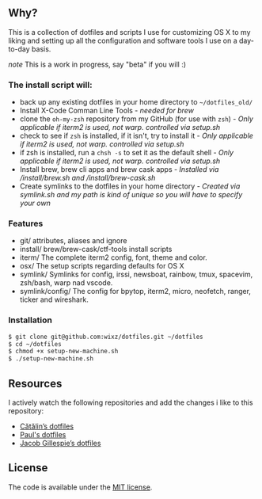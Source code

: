 ## Why? ##

This is a collection of dotfiles and scripts I use for customizing OS X to my liking and setting up all the configuration and software tools I use on a day-to-day basis.

*note* This is a work in progress, say "beta" if you will :)

### The install script will: ###

* back up any existing dotfiles in your home directory to `~/dotfiles_old/`
* Install X-Code Comman Line Tools - *needed for brew*
* clone the `oh-my-zsh` repository from my GitHub (for use with `zsh`) - *Only applicable if iterm2 is used, not warp. controlled via setup.sh*
* check to see if `zsh` is installed, if it isn't, try to install it - *Only applicable if iterm2 is used, not warp. controlled via setup.sh*
* if zsh is installed, run a `chsh -s` to set it as the default shell - *Only applicable if iterm2 is used, not warp. controlled via setup.sh*
* Install brew, brew cli apps and brew cask apps - *Installed via /install/brew.sh and /install/brew-cask.sh*
* Create symlinks to the dotfiles in your home directory - *Created via symlink.sh and my path is kind of unique so you will have to specify your own*

### Features ###

* git/ attributes, aliases and ignore
* install/ brew/brew-cask/ctf-tools install scripts
* iterm/ The complete iterm2 config, font, theme and color.
* osx/ The setup scripts regarding defaults for OS X
* symlink/ Symlinks for config, irssi, newsboat, rainbow, tmux, spacevim, zsh/bash, warp nad vscode.
* symlink/config/ The config for bpytop, iterm2, micro, neofetch, ranger, ticker and wireshark.

### Installation ###

```sh
$ git clone git@github.com:wixz/dotfiles.git ~/dotfiles
$ cd ~/dotfiles
$ chmod +x setup-new-machine.sh
$ ./setup-new-machine.sh
```

## Resources ##

I actively watch the following repositories and add the changes i like to this repository:

- [Cătălin’s dotfiles](https://github.com/alrra/dotfiles)
- [Paul's dotfiles](https://github.com/paulirish/dotfiles)
- [Jacob Gillespie’s dotfiles](https://github.com/jacobwg/dotfiles)

## License ##

The code is available under the [MIT license](LICENSE).
